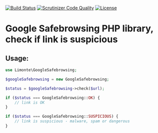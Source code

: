 [![Build Status](https://scrutinizer-ci.com/g/limonte/google-safebrowsing/badges/build.png?b=master)](https://scrutinizer-ci.com/g/limonte/google-safebrowsing/build-status/master)
[![Scrutinizer Code Quality](https://scrutinizer-ci.com/g/limonte/google-safebrowsing/badges/quality-score.png?b=master)](https://scrutinizer-ci.com/g/limonte/google-safebrowsing/?branch=master)
[![License](https://img.shields.io/badge/license-MIT-brightgreen.svg?style=flat)](LICENSE)

# Google Safebrowsing PHP library, check if link is suspicious

## Usage:

```php
use Limonte\GoogleSafebrowsing;

$googleSafebrowsing = new GoogleSafebrowsing;

$status = $googleSafebrowsing->check($url);

if ($status === GoogleSafebrowsing::OK) {
    // link is OK
}

if ($status === GoogleSafebrowsing::SUSPICIOUS) {
    // link is suspicious - malware, spam or dangerous
}
```
